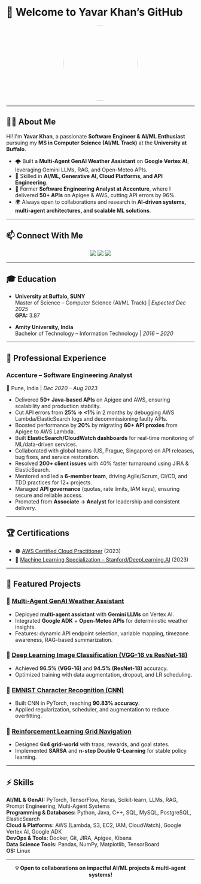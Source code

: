 # 🚀 Welcome to Yavar Khan’s GitHub  

<p align="center">
  <img src="https://as1.ftcdn.net/v2/jpg/07/99/99/80/1000_F_799998098_XZ79fv6YrAOZLl3sDJc3Ro1KZUvlAF5p.jpg" width="200" height="200" style="border-radius:50%">
</p>

---

## 👨‍💻 About Me  

Hi! I'm **Yavar Khan**, a passionate **Software Engineer & AI/ML Enthusiast** pursuing my **MS in Computer Science (AI/ML Track)** at the **University at Buffalo**.  

- 🌩️ Built a **Multi-Agent GenAI Weather Assistant** on **Google Vertex AI**, leveraging Gemini LLMs, RAG, and Open-Meteo APIs.  
- 🤖 Skilled in **AI/ML, Generative AI, Cloud Platforms, and API Engineering**.  
- 💼 Former **Software Engineering Analyst at Accenture**, where I delivered **50+ APIs** on Apigee & AWS, cutting API errors by 96%.  
- 🌍 Always open to collaborations and research in **AI-driven systems, multi-agent architectures, and scalable ML solutions**.  

---

## 📫 Connect With Me  

<p align="center">
  <a href="mailto:yavarkhan1997@gmail.com"><img src="https://img.shields.io/badge/-Email-D14836?style=flat&logo=gmail&logoColor=white"></a>
  <a href="https://www.linkedin.com/in/yavar-khan29/"><img src="https://img.shields.io/badge/-LinkedIn-0077B5?style=flat&logo=linkedin&logoColor=white"></a>
  <a href="https://github.com/yavar29"><img src="https://img.shields.io/badge/-GitHub-181717?style=flat&logo=github&logoColor=white"></a>
</p>

---

## 🎓 Education  

- **University at Buffalo, SUNY**  
  Master of Science – Computer Science (AI/ML Track) | *Expected Dec 2025*  
  **GPA:** 3.87  

- **Amity University, India**  
  Bachelor of Technology – Information Technology | *2016 – 2020*  

---

## 🏢 Professional Experience  

### **Accenture – Software Engineering Analyst**  
📍 Pune, India | *Dec 2020 – Aug 2023*  

- Delivered **50+ Java-based APIs** on Apigee and AWS, ensuring scalability and production stability.  
- Cut API errors from **25% → <1%** in 2 months by debugging AWS Lambda/ElasticSearch logs and decommissioning faulty APIs.  
- Boosted performance by **20%** by migrating **60+ API proxies** from Apigee to AWS Lambda.  
- Built **ElasticSearch/CloudWatch dashboards** for real-time monitoring of ML/data-driven services.  
- Collaborated with global teams (US, Prague, Singapore) on API releases, bug fixes, and service restoration.  
- Resolved **200+ client issues** with 40% faster turnaround using JIRA & ElasticSearch.  
- Mentored and led a **6-member team**, driving Agile/Scrum, CI/CD, and TDD practices for 12+ projects.  
- Managed **API governance** (quotas, rate limits, IAM keys), ensuring secure and reliable access.  
- Promoted from **Associate → Analyst** for leadership and consistent delivery.  

---

## 🏆 Certifications  

- 🟠 [AWS Certified Cloud Practitioner](https://cp.certmetrics.com/amazon/en/public/verify/credential/S2JVD4E1X2VQQ7KF) (2023)  
- 🔵 [Machine Learning Specialization – Stanford/DeepLearning.AI](https://coursera.org/share/3d553a1ae631d19e95226287190bc71c) (2023)  

---

## 🚀 Featured Projects  

### 🔹 [Multi-Agent GenAI Weather Assistant](https://github.com/VectorWorkX/wx-event-reliability)  
- Deployed **multi-agent assistant** with **Gemini LLMs** on Vertex AI.  
- Integrated **Google ADK** + **Open-Meteo APIs** for deterministic weather insights.  
- Features: dynamic API endpoint selection, variable mapping, timezone awareness, RAG-based summarization.  

### 🔹 [Deep Learning Image Classification (VGG-16 vs ResNet-18)](https://github.com/yavar29/ML_Projects/tree/319a22fbbddcdb3796cdd9ecb4a566ccc326d50f/Deep%20Learning%20Models/VGG%20and%20Resnet)  
- Achieved **96.5% (VGG-16)** and **94.5% (ResNet-18)** accuracy.  
- Optimized training with data augmentation, dropout, and LR scheduling.  

### 🔹 [EMNIST Character Recognition (CNN)](https://github.com/yavar29/ML_Projects/blob/319a22fbbddcdb3796cdd9ecb4a566ccc326d50f/EMNIST.ipynb)  
- Built CNN in PyTorch, reaching **90.83% accuracy**.  
- Applied regularization, scheduler, and augmentation to reduce overfitting.  

### 🔹 [Reinforcement Learning Grid Navigation](https://github.com/yavar29/ML_Projects/blob/319a22fbbddcdb3796cdd9ecb4a566ccc326d50f/GridWorld_RL.ipynb)  
- Designed **6x4 grid-world** with traps, rewards, and goal states.  
- Implemented **SARSA** and **n-step Double Q-Learning** for stable policy learning.  

---

## ⚡ Skills  

**AI/ML & GenAI:** PyTorch, TensorFlow, Keras, Scikit-learn, LLMs, RAG, Prompt Engineering, Multi-Agent Systems  
**Programming & Databases:** Python, Java, C++, SQL, MySQL, PostgreSQL, ElasticSearch  
**Cloud & Platforms:** AWS (Lambda, S3, EC2, IAM, CloudWatch), Google Vertex AI, Google ADK  
**DevOps & Tools:** Docker, Git, JIRA, Apigee, Kibana  
**Data Science Tools:** Pandas, NumPy, Matplotlib, TensorBoard  
**OS:** Linux  

---

<p align="center">
  <b>💡 Open to collaborations on impactful AI/ML projects & multi-agent systems!</b>
</p>
